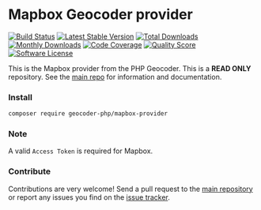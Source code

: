 # Mapbox Geocoder provider
[![Build Status](https://travis-ci.org/geocoder-php/mapbox-provider.svg?branch=master)](http://travis-ci.org/geocoder-php/mapbox-provider)
[![Latest Stable Version](https://poser.pugx.org/geocoder-php/mapbox-provider/v/stable)](https://packagist.org/packages/geocoder-php/mapbox-provider)
[![Total Downloads](https://poser.pugx.org/geocoder-php/mapbox-provider/downloads)](https://packagist.org/packages/geocoder-php/mapbox-provider)
[![Monthly Downloads](https://poser.pugx.org/geocoder-php/mapbox-provider/d/monthly.png)](https://packagist.org/packages/geocoder-php/mapbox-provider)
[![Code Coverage](https://img.shields.io/scrutinizer/coverage/g/geocoder-php/mapbox-provider.svg?style=flat-square)](https://scrutinizer-ci.com/g/geocoder-php/mapbox-provider)
[![Quality Score](https://img.shields.io/scrutinizer/g/geocoder-php/mapbox-provider.svg?style=flat-square)](https://scrutinizer-ci.com/g/geocoder-php/mapbox-provider)
[![Software License](https://img.shields.io/badge/license-MIT-brightgreen.svg?style=flat-square)](LICENSE)

This is the Mapbox provider from the PHP Geocoder. This is a **READ ONLY** repository. See the
[main repo](https://github.com/geocoder-php/Geocoder) for information and documentation. 

### Install

```bash
composer require geocoder-php/mapbox-provider
```

### Note

A valid `Access Token` is required for Mapbox.

### Contribute

Contributions are very welcome! Send a pull request to the [main repository](https://github.com/geocoder-php/Geocoder) or 
report any issues you find on the [issue tracker](https://github.com/geocoder-php/Geocoder/issues).
